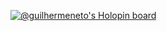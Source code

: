 [![@guilhermeneto's Holopin board](https://holopin.me/guilhermeneto)](https://holopin.io/@guilhermeneto)
<div data-iframe-width="150" data-iframe-height="270" data-share-badge-id="dea40420-0455-4da6-aebf-bac73797a299" data-share-badge-host="https://www.credly.com"></div><script type="text/javascript" async src="//cdn.credly.com/assets/utilities/embed.js"></script>
